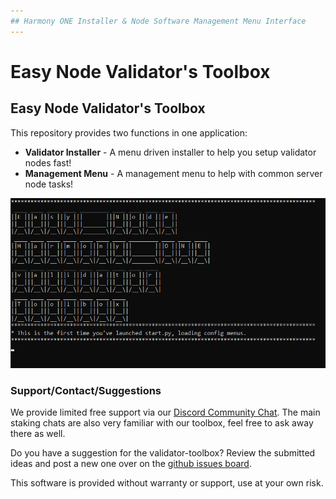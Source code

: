 ```yaml
---
## Harmony ONE Installer & Node Software Management Menu Interface
---
```


# Easy Node Validator's Toolbox

## Easy Node Validator's Toolbox

This repository provides two functions in one application:

* **Validator Installer** - A menu driven installer to help you setup validator nodes fast!
* **Management Menu** - A management menu to help with common server node tasks!

![Validator Toolbox Loading Menu!](.gitbook/assets/image%20%2842%29.png)

### Support/Contact/Suggestions

We provide limited free support via our [Discord Community Chat](https://discord.gg/babnYCEZ7Q). The main staking chats are also very familiar with our toolbox, feel free to ask away there as well.

Do you have a suggestion for the validator-toolbox? Review the submitted ideas and post a new one over on the [github issues board](https://github.com/easy-node-one/validatortoolbox/issues).

This software is provided without warranty or support, use at your own risk.

